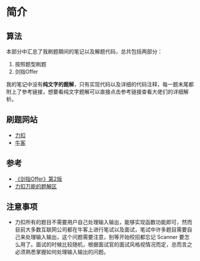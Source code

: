 # 简介

## 算法

本部分中汇总了我刷题期间的笔记以及解题代码，总共包括两部分：

1. 按照题型刷题
2. 剑指Offer

我的笔记中没有**纯文字的题解**，只有实现代码以及详细的代码注释，每一题末尾都附上了参考链接，想要看纯文字题解可以直接点击参考链接查看大佬们的详细解析。

## 刷题网站

* [力扣](https://leetcode-cn.com/)
* [牛客](https://www.nowcoder.com/activity/oj)

## 参考

* [《剑指Offer》第2版](https://book.douban.com/subject/27008702/)
* [力扣万能的题解区](https://leetcode-cn.com/)

## 注意事项

* 力扣所有的题目不需要用户自己处理输入输出，能够实现函数功能即可，然而目前大多数互联网公司都在牛客上进行笔试以及面试，笔试中许多题目需要自己来处理输入输出，这个问题需要注意，别等开始校招都忘记 Scanner 要怎么用了。面试的时候比较随机，根据面试官的面试风格视情况而定，总而言之必须熟悉掌握如何处理输入输出的问题。

